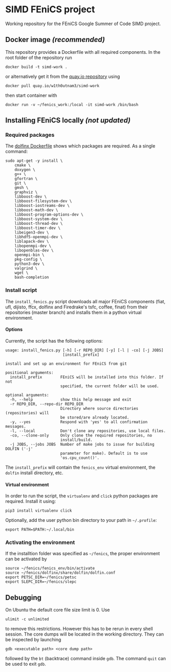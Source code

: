 # SIMD FEniCS project

Working repository for the FEniCS Google Summer of Code SIMD project.

## Docker image *(recommended)*

This repository provides a Dockerfile with all required components. In the root folder of the repository run
```
docker build -t simd-work .
```
or alternatively get it from the [quay.io repository](https://quay.io/repository/w1th0utnam3/simd-work) using
```
docker pull quay.io/w1th0utnam3/simd-work
```
then start container with
```
docker run -v ~/fenics_work:/local -it simd-work /bin/bash
```

## Installing FEniCS locally *(not updated)*
### Required packages
The [dolfinx Dockerfile](https://github.com/FEniCS/dolfinx/blob/master/Dockerfile) shows which packages are required.
As a single command:
```
sudo apt-get -y install \
    cmake \
    doxygen \
    g++ \
    gfortran \
    git \
    gmsh \
    graphviz \
    libboost-dev \
    libboost-filesystem-dev \
    libboost-iostreams-dev \
    libboost-math-dev \
    libboost-program-options-dev \
    libboost-system-dev \
    libboost-thread-dev \
    libboost-timer-dev \
    libeigen3-dev \
    libhdf5-openmpi-dev \
    liblapack-dev \
    libopenmpi-dev \
    libopenblas-dev \
    openmpi-bin \
    pkg-config \
    python3-dev \
    valgrind \
    wget \
    bash-completion
```

### Install script
The `install_fenics.py` script downloads all major FEniCS components (fiat, ufl, dijisto, ffcx, dolfinx and Firedrake's tsfc, coffee, finat) from their repositories (master branch) and installs them in a python virtual environment.

#### Options
Currently, the script has the following options:
```
usage: install_fenics.py [-h] [-r REPO_DIR] [-y] [-l | -co] [-j JOBS]
                         [install_prefix]

install and set up an environment for FEniCS from git

positional arguments:
  install_prefix        FEniCS will be installed into this folder. If not
                        specified, the current folder will be used.

optional arguments:
  -h, --help            show this help message and exit
  -r REPO_DIR, --repo-dir REPO_DIR
                        Directory where source directories (repositories) will
                        be stored/are already located.
  -y, --yes             Respond with 'yes' to all confirmation messages.
  -l, --local           Don't clone any repositories, use local files.
  -co, --clone-only     Only clone the required repositories, no
                        install/build.
  -j JOBS, --jobs JOBS  Number of make jobs to issue for building DOLFIN ('-j'
                        parameter for make). Default is to use
                        'os.cpu_count()'.
```
The `install_prefix` will contain the `fenics_env` virtual environment, the `dolfin` install directory, etc.

#### Virtual environment
In order to run the script, the `virtualenv` and `click` python packages are required. Install it using:
```
pip3 install virtualenv click
```
Optionally, add the user python bin directory to your path in `~/.profile`:
```
export PATH=$PATH:~/.local/bin
```

### Activating the environment
If the installtion folder was specified as `~/fenics`, the proper environment can be activated by
```
source ~/fenics/fenics_env/bin/activate
source ~/fenics/dolfinx/share/dolfin/dolfin.conf
export PETSC_DIR=~/fenics/petsc
export SLEPC_DIR=~/fenics/slepc
```

## Debugging

On Ubuntu the default core file size limit is 0. Use
```
ulimit -c unlimited
```
to remove this restrictions. However this has to be rerun in every shell session.
The core dumps will be located in the working directory. They can be inspected by launching
```
gdb <executable path> <core dump path>
```
followed by the `bt` (backtrace) command inside `gdb`. The command `quit` can be used to exit `gdb`.
